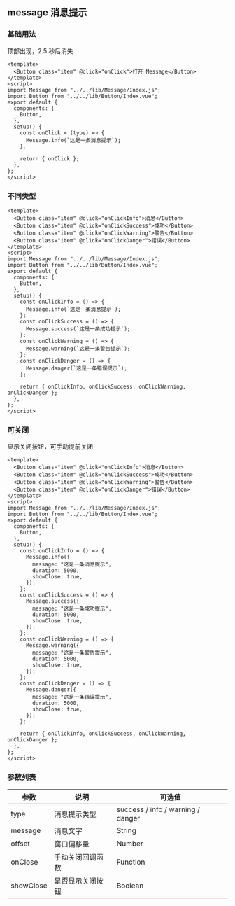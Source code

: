 ## message 消息提示

### 基础用法

顶部出现，2.5 秒后消失

```vue demo
<template>
  <Button class="item" @click="onClick">打开 Message</Button>
</template>
<script>
import Message from "../../lib/Message/Index.js";
import Button from "../../lib/Button/Index.vue";
export default {
  components: {
    Button,
  },
  setup() {
    const onClick = (type) => {
      Message.info(`这是一条消息提示`);
    };

    return { onClick };
  },
};
</script>
```

### 不同类型

```vue demo
<template>
  <Button class="item" @click="onClickInfo">消息</Button>
  <Button class="item" @click="onClickSuccess">成功</Button>
  <Button class="item" @click="onClickWarning">警告</Button>
  <Button class="item" @click="onClickDanger">错误</Button>
</template>
<script>
import Message from "../../lib/Message/Index.js";
import Button from "../../lib/Button/Index.vue";
export default {
  components: {
    Button,
  },
  setup() {
    const onClickInfo = () => {
      Message.info(`这是一条消息提示`);
    };
    const onClickSuccess = () => {
      Message.success(`这是一条成功提示`);
    };
    const onClickWarning = () => {
      Message.warning(`这是一条警告提示`);
    };
    const onClickDanger = () => {
      Message.danger(`这是一条错误提示`);
    };

    return { onClickInfo, onClickSuccess, onClickWarning, onClickDanger };
  },
};
</script>
```

### 可关闭

显示关闭按钮，可手动提前关闭

```vue demo
<template>
  <Button class="item" @click="onClickInfo">消息</Button>
  <Button class="item" @click="onClickSuccess">成功</Button>
  <Button class="item" @click="onClickWarning">警告</Button>
  <Button class="item" @click="onClickDanger">错误</Button>
</template>
<script>
import Message from "../../lib/Message/Index.js";
import Button from "../../lib/Button/Index.vue";
export default {
  components: {
    Button,
  },
  setup() {
    const onClickInfo = () => {
      Message.info({
        message: "这是一条消息提示",
        duration: 5000,
        showClose: true,
      });
    };
    const onClickSuccess = () => {
      Message.success({
        message: "这是一条成功提示",
        duration: 5000,
        showClose: true,
      });
    };
    const onClickWarning = () => {
      Message.warning({
        message: "这是一条警告提示",
        duration: 5000,
        showClose: true,
      });
    };
    const onClickDanger = () => {
      Message.danger({
        message: "这是一条错误提示",
        duration: 5000,
        showClose: true,
      });
    };

    return { onClickInfo, onClickSuccess, onClickWarning, onClickDanger };
  },
};
</script>
```

### 参数列表

| 参数      | 说明             | 可选值                            |
| --------- | ---------------- | --------------------------------- |
| type      | 消息提示类型     | success / info / warning / danger |
| message   | 消息文字         | String                            |
| offset    | 窗口偏移量       | Number                            |
| onClose   | 手动关闭回调函数 | Function                          |
| showClose | 是否显示关闭按钮 | Boolean                           |
